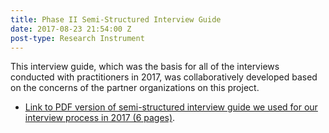 ```yaml
---
title: Phase II Semi-Structured Interview Guide
date: 2017-08-23 21:54:00 Z
post-type: Research Instrument
---
```


This interview guide, which was the basis for all of the interviews conducted with practitioners in 2017, was collaboratively developed based on the concerns of the partner organizations on this project.

<!--break-->

* [Link to PDF version of semi-structured interview guide we used for our interview process in 2017 (6 pages)](/uploads/resources/T4SJ-interview-guide-II.pdf).